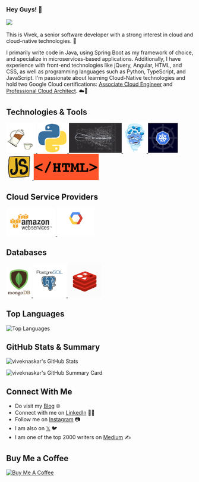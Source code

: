 ### Hey Guys! 👋
![](https://komarev.com/ghpvc/?username=viveknaskar&color=blue)

This is Vivek, a senior software developer with a strong interest in cloud and cloud-native technologies. 🎯

I primarily write code in Java, using Spring Boot as my framework of choice, and specialize in microservices-based applications. Additionally, I have experience with front-end technologies like jQuery, Angular, HTML, and CSS, as well as programming languages such as Python, TypeScript, and JavaScript. I'm passionate about learning Cloud-Native technologies and hold two Google Cloud certifications: [Associate Cloud Engineer](https://www.credly.com/badges/a4a68140-7ae5-4f9f-9367-0feab898de29) and [Professional Cloud Architect](https://www.credly.com/badges/28e58ecf-b240-4b9d-8351-a9e8885ccb1e). ☁️🚀

## Technologies & Tools
<p align="left">
   <a href="https://www.java.com/en/" target="_blank">
       <img src="https://raw.githubusercontent.com/viveknaskar/viveknaskar/master/assets/java.gif" height="80" />
   </a>
   <a href="https://python.org/" target="_blank">
       <img src="https://raw.githubusercontent.com/viveknaskar/viveknaskar/master/assets/python.gif" height="80" />
   </a>
   <a href="https://microservices.io/" target="_blank">
       <img src="https://raw.githubusercontent.com/viveknaskar/viveknaskar/master/assets/microservices.gif" height="80" />
   </a>
   <a href="https://www.docker.com/" target="_blank">
       <img src="https://raw.githubusercontent.com/viveknaskar/viveknaskar/master/assets/docker.gif" height="80" />
   </a>
   <a href="https://kubernetes.io/" target="_blank">
       <img src="https://raw.githubusercontent.com/viveknaskar/viveknaskar/master/assets/k8s.gif" height="80" />
   </a>
   <a href="https://www.javascript.com/" target="_blank">
       <img src="https://raw.githubusercontent.com/viveknaskar/viveknaskar/master/assets/js.gif" height="70" />
   </a>
   <a href="https://html.com/" target="_blank">
       <img src="https://raw.githubusercontent.com/viveknaskar/viveknaskar/master/assets/html.gif" height="70" />
   </a>
</p>
  
## Cloud Service Providers
<p align="left">
   <a href="https://aws.amazon.com/" target="_blank">
       <img src="https://raw.githubusercontent.com/viveknaskar/viveknaskar/master/assets/aws.gif" height="75" />
   </a>
   <a href="https://console.cloud.google.com/" target="_blank">
       <img src="https://raw.githubusercontent.com/viveknaskar/viveknaskar/master/assets/gcp.gif" height="75" />
   </a>
</p>
  
## Databases
 <p align="left">
   <a href="https://www.mongodb.com/" target="_blank">
       <img src="https://raw.githubusercontent.com/viveknaskar/viveknaskar/master/assets/mongo.gif" height="80" />
   </a>
   <a href="https://www.postgresql.org/" target="_blank">
       <img src="https://raw.githubusercontent.com/viveknaskar/viveknaskar/master/assets/postgresql.gif" height="90" />
   </a>
   <a href="https://redis.io/" target="_blank">
       <img src="https://raw.githubusercontent.com/viveknaskar/viveknaskar/master/assets/redis.gif" height="90" />
   </a>
</p>

## Top Languages
![Top Languages](https://github-readme-stats.vercel.app/api/top-langs/?username=viveknaskar&layout=compact&theme=darcula&hide_border=true&background=FFFFFF00&langs_count=7)
<br>

## GitHub Stats & Summary
![viveknaskar's GitHub Stats](https://github-readme-stats.vercel.app/api?username=viveknaskar&show_icons=true&hide_border=false&title_color=ff652f&icon_color=FFE400&bg_color=09131B&text_color=ffffff&border_color=0c1a25)

![viveknaskar's GitHub Summary Card](https://github-profile-summary-cards.vercel.app/api/cards/profile-details?username=viveknaskar&theme=monokai)

## Connect With Me
- Do visit my [Blog](https://thedeveloperstory.com) 🌐
- Connect with me on [LinkedIn](https://www.linkedin.com/in/viveknaskar/) 👨‍💻
- Follow me on [Instagram](https://www.instagram.com/thedeveloperstory/) 📷
- I am also on [𝕏](https://x.com/vivek_naskar) 🐦
- I am one of the top 2000 writers on [Medium](https://viveknaskar.medium.com/) ✍️

## Buy Me a Coffee
<a href="https://buymeacoffee.com/viveknaskar" target="_blank"><img src="https://cdn.buymeacoffee.com/buttons/v2/default-yellow.png" alt="Buy Me A Coffee" style="height: 60px !important;width: 216px !important;" ></a>
